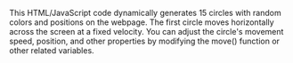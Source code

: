 This HTML/JavaScript code dynamically generates 15 circles with random colors and positions on the webpage. 
The first circle moves horizontally across the screen at a fixed velocity.
You can adjust the circle's movement speed, position, and other properties by modifying the move() function or other related variables.
